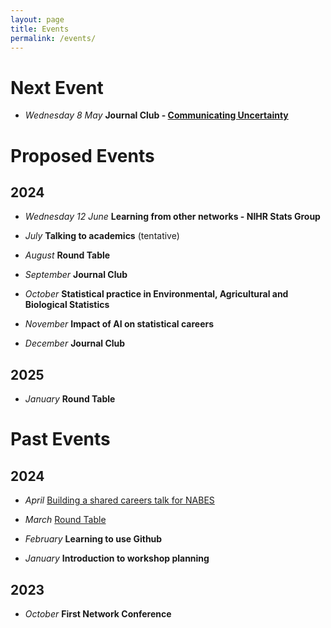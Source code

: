 ```yaml
---
layout: page
title: Events
permalink: /events/
---
```


# Next Event

* _Wednesday 8 May_ **Journal Club -  [Communicating Uncertainty](https://www.sciencedirect.com/science/article/pii/S2211675322000161)**

# Proposed Events

## 2024

* _Wednesday 12 June_ **Learning from other networks - NIHR Stats Group**

* _July_  **Talking to academics** (tentative)

* _August_  **Round Table** 

* _September_  **Journal Club** 

* _October_  **Statistical practice in Environmental, Agricultural and Biological Statistics**

* _November_  **Impact of AI on statistical careers**

* _December_  **Journal Club**

## 2025

* _January_   **Round Table**

# Past Events

## 2024
* _April_  [Building a shared careers talk for NABES](_posts/2024-05-05-Workshop-2024-April.markdown)
  
* _March_  [Round Table](_posts/2024-03-31-Workshop-2024-March.markdown)

* _February_  **Learning to use Github**

* _January_  **Introduction to workshop planning**

## 2023 
* _October_  **First Network Conference**
